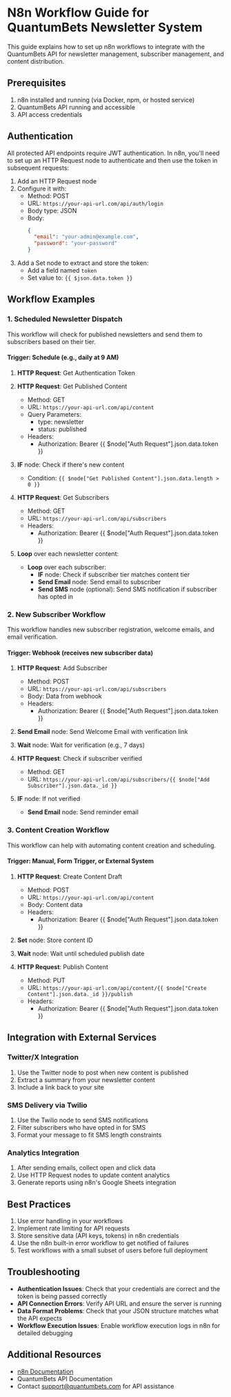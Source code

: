 # N8n Workflow Guide for QuantumBets Newsletter System

This guide explains how to set up n8n workflows to integrate with the QuantumBets API for newsletter management, subscriber management, and content distribution.

## Prerequisites

1. n8n installed and running (via Docker, npm, or hosted service)
2. QuantumBets API running and accessible
3. API access credentials

## Authentication

All protected API endpoints require JWT authentication. In n8n, you'll need to set up an HTTP Request node to authenticate and then use the token in subsequent requests:

1. Add an HTTP Request node
2. Configure it with:
   - Method: POST
   - URL: `https://your-api-url.com/api/auth/login`
   - Body type: JSON
   - Body: 
     ```json
     {
       "email": "your-admin@example.com",
       "password": "your-password"
     }
     ```
3. Add a Set node to extract and store the token:
   - Add a field named `token`
   - Set value to: `{{ $json.data.token }}`

## Workflow Examples

### 1. Scheduled Newsletter Dispatch

This workflow will check for published newsletters and send them to subscribers based on their tier.

#### Trigger: Schedule (e.g., daily at 9 AM)

1. **HTTP Request**: Get Authentication Token
2. **HTTP Request**: Get Published Content
   - Method: GET
   - URL: `https://your-api-url.com/api/content`
   - Query Parameters:
     - type: newsletter
     - status: published
   - Headers:
     - Authorization: Bearer {{ $node["Auth Request"].json.data.token }}

3. **IF** node: Check if there's new content
   - Condition: `{{ $node["Get Published Content"].json.data.length > 0 }}`

4. **HTTP Request**: Get Subscribers
   - Method: GET
   - URL: `https://your-api-url.com/api/subscribers`
   - Headers:
     - Authorization: Bearer {{ $node["Auth Request"].json.data.token }}

5. **Loop** over each newsletter content:
   - **Loop** over each subscriber:
     - **IF** node: Check if subscriber tier matches content tier
     - **Send Email** node: Send email to subscriber
     - **Send SMS** node (optional): Send SMS notification if subscriber has opted in

### 2. New Subscriber Workflow

This workflow handles new subscriber registration, welcome emails, and email verification.

#### Trigger: Webhook (receives new subscriber data)

1. **HTTP Request**: Add Subscriber
   - Method: POST
   - URL: `https://your-api-url.com/api/subscribers`
   - Body: Data from webhook
   - Headers:
     - Authorization: Bearer {{ $node["Auth Request"].json.data.token }}

2. **Send Email** node: Send Welcome Email with verification link

3. **Wait** node: Wait for verification (e.g., 7 days)

4. **HTTP Request**: Check if subscriber verified
   - Method: GET
   - URL: `https://your-api-url.com/api/subscribers/{{ $node["Add Subscriber"].json.data._id }}`

5. **IF** node: If not verified
   - **Send Email** node: Send reminder email

### 3. Content Creation Workflow

This workflow can help with automating content creation and scheduling.

#### Trigger: Manual, Form Trigger, or External System

1. **HTTP Request**: Create Content Draft
   - Method: POST
   - URL: `https://your-api-url.com/api/content`
   - Body: Content data
   - Headers:
     - Authorization: Bearer {{ $node["Auth Request"].json.data.token }}

2. **Set** node: Store content ID

3. **Wait** node: Wait until scheduled publish date

4. **HTTP Request**: Publish Content
   - Method: PUT
   - URL: `https://your-api-url.com/api/content/{{ $node["Create Content"].json.data._id }}/publish`
   - Headers:
     - Authorization: Bearer {{ $node["Auth Request"].json.data.token }}

## Integration with External Services

### Twitter/X Integration

1. Use the Twitter node to post when new content is published
2. Extract a summary from your newsletter content
3. Include a link back to your site

### SMS Delivery via Twilio

1. Use the Twilio node to send SMS notifications
2. Filter subscribers who have opted in for SMS
3. Format your message to fit SMS length constraints

### Analytics Integration

1. After sending emails, collect open and click data
2. Use HTTP Request nodes to update content analytics
3. Generate reports using n8n's Google Sheets integration

## Best Practices

1. Use error handling in your workflows
2. Implement rate limiting for API requests
3. Store sensitive data (API keys, tokens) in n8n credentials
4. Use the n8n built-in error workflow to get notified of failures
5. Test workflows with a small subset of users before full deployment

## Troubleshooting

- **Authentication Issues**: Check that your credentials are correct and the token is being passed correctly
- **API Connection Errors**: Verify API URL and ensure the server is running
- **Data Format Problems**: Check that your JSON structure matches what the API expects
- **Workflow Execution Issues**: Enable workflow execution logs in n8n for detailed debugging

## Additional Resources

- [n8n Documentation](https://docs.n8n.io/)
- QuantumBets API Documentation
- Contact support@quantumbets.com for API assistance 